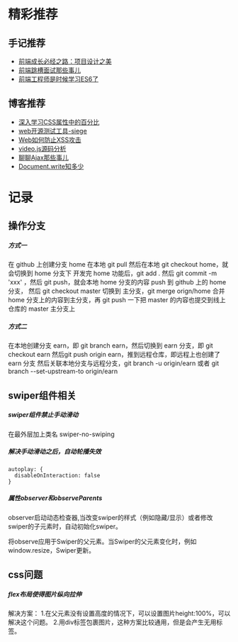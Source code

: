 # 精彩推荐

## 手记推荐

- [前端成长必经之路：项目设计之美](https://www.imooc.com/article/22808)
- [前端跳槽面试那些事儿](https://www.imooc.com/article/20010)
- [前端工程师是时候学习ES6了](https://www.imooc.com/article/17720)

## 博客推荐

- [深入学习CSS属性中的百分比](https://segmentfault.com/a/1190000010425830)
- [web开源测试工具-siege](https://segmentfault.com/a/1190000009635163)
- [Web如何防止XSS攻击](https://segmentfault.com/a/1190000007752362)
- [video.js源码分析](https://segmentfault.com/a/1190000007131342)
- [聊聊Ajax那些事儿](https://segmentfault.com/a/1190000006669043)
- [Document.write知多少](https://segmentfault.com/a/1190000006197157)

# 记录

## 操作分支

##### 方式一
在 github 上创建分支 home
在本地 git pull
然后在本地 git checkout home，就会切换到 home 分支下
开发完 home 功能后，git add . 然后 git commit -m 'xxx' ，然后 git push，就会本地 home 分支的内容 push 到 github 上的 home 分支，
然后 git checkout master 切换到 主分支，git merge orign/home 合并 home 分支上的内容到主分支，再 git push 一下把 master 的内容也提交到线上仓库的 master 主分支上

##### 方式二
在本地创建分支 earn，即 git branch earn，然后切换到 earn 分支，即 git checkout earn 
然后git push origin earn，推到远程仓库，即远程上也创建了 earn 分支
然后关联本地分支与远程分支，git branch -u origin/earn 或者 git branch --set-upstream-to origin/earn

## swiper组件相关

##### swiper组件禁止手动滑动
在最外层加上类名 swiper-no-swiping

##### 解决手动滑动之后，自动轮播失效
```
autoplay: {
  disableOnInteraction: false
}
```

##### 属性observer和observeParents
observer启动动态检查器,当改变swiper的样式（例如隐藏/显示）或者修改swiper的子元素时，自动初始化swiper。

将observe应用于Swiper的父元素。当Swiper的父元素变化时，例如window.resize，Swiper更新。

## css问题

##### flex布局使得图片纵向拉伸
解决方案：
1.在父元素没有设置高度的情况下，可以设置图片height:100%，可以解决这个问题。 
2.用div标签包裹图片，这种方案比较通用，但是会产生无用标签。